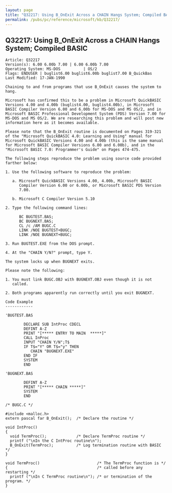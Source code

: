 ```yaml
---
layout: page
title: "Q32217: Using B_OnExit Across a CHAIN Hangs System; Compiled BASIC"
permalink: /pubs/pc/reference/microsoft/kb/Q32217/
---
```


## Q32217: Using B_OnExit Across a CHAIN Hangs System; Compiled BASIC

	Article: Q32217
	Version(s): 6.00 6.00b 7.00 | 6.00 6.00b 7.00
	Operating System: MS-DOS          | OS/2
	Flags: ENDUSER | buglist6.00 buglist6.00b buglist7.00 B_QuickBas
	Last Modified: 17-JAN-1990
	
	Chaining to and from programs that use B_OnExit causes the system to
	hang.
	
	Microsoft has confirmed this to be a problem in Microsoft QuickBASIC
	Versions 4.00 and 4.00b (buglist4.00, buglist4.00b), in Microsoft
	BASIC Compiler Version 6.00 and 6.00b for MS-DOS and MS OS/2, and in
	Microsoft BASIC Professional Development System (PDS) Version 7.00 for
	MS-DOS and MS OS/2. We are researching this problem and will post new
	information here as it becomes available.
	
	Please note that the B_OnExit routine is documented on Pages 319-321
	of the "Microsoft QuickBASIC 4.0: Learning and Using" manual for
	Microsoft QuickBASIC Versions 4.00 and 4.00b (this is the same manual
	for Microsoft BASIC Compiler Versions 6.00 and 6.00b), and in the
	"Microsoft BASIC 7.0: Programmer's Guide" on Pages 474-475.
	
	The following steps reproduce the problem using source code provided
	farther below:
	
	1. Use the following software to reproduce the problem:
	
	   a. Microsoft QuickBASIC Versions 4.00, 4.00b, Microsoft BASIC
	      Compiler Version 6.00 or 6.00b, or Microsoft BASIC PDS Version
	      7.00.
	
	   b. Microsoft C Compiler Version 5.10
	
	2. Type the following command lines:
	
	      BC BUGTEST.BAS;
	      BC BUGNEXT.BAS;
	      CL /c /AM BUGC.C
	      LINK /NOE BUGTEST+BUGC;
	      LINK /NOE BUGNEXT+BUGC;
	
	3. Run BUGTEST.EXE from the DOS prompt.
	
	4. At the "CHAIN Y/N?" prompt, type Y.
	
	The system locks up when BUGNEXT exits.
	
	Please note the following:
	
	1. You must link BUGC.OBJ with BUGNEXT.OBJ even though it is not
	   called.
	
	2. Both programs apparently run correctly until you exit BUGNEXT.
	
	Code Example
	------------
	
	'BUGTEST.BAS
	
	        DECLARE SUB IntProc CDECL
	        DEFINT A-Z
	        PRINT "[***** ENTRY TO MAIN  *****]"
	        CALL InProc
	        INPUT "CHAIN Y/N";T$
	        IF T$="Y" OR T$="y" THEN
	           CHAIN "BUGNEXT.EXE"
	        END IF
	        SYSTEM
	        END
	
	'BUGNEXT.BAS
	
	        DEFINT A-Z
	        PRINT "[***** CHAIN *****]"
	        SYSTEM
	        END
	
	/* BUGC.C */
	
	#include <malloc.h>
	extern pascal far B_OnExit();  /* Declare the routine */
	
	void IntProc()
	{
	  void TermProc();             /* Declare TermProc routine */
	  printf ("\nIn the C IntProc routine\n");
	  B_OnExit(TermProc);          /* Log termination routine with BASIC */
	}
	
	void TermProc()                         /* The TermProc function is */
	{                                       /* called before any restarting */
	  printf ("\nIn C TermProc routine\n"); /* or termination of the program. */
	}
